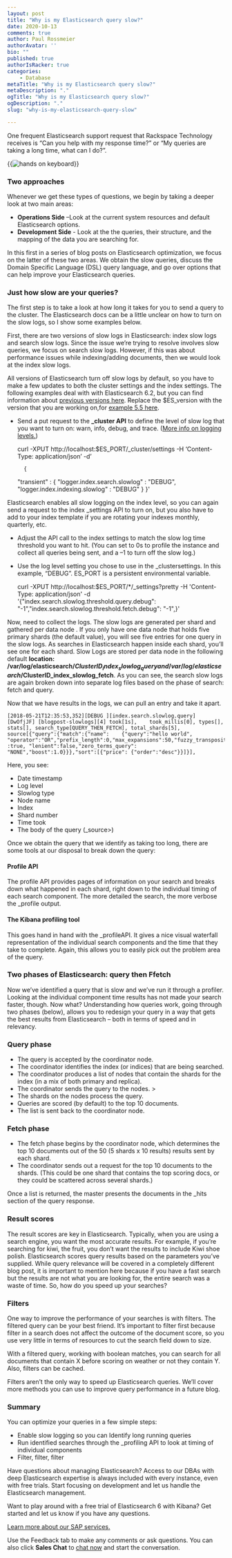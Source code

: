 ```yaml
---
layout: post
title: "Why is my Elasticsearch query slow?"
date: 2020-10-13
comments: true
author: Paul Rossmeier
authorAvatar: ''
bio: ""
published: true
authorIsRacker: true
categories:
    - Database
metaTitle: "Why is my Elasticsearch query slow?"
metaDescription: "."
ogTitle: "Why is my Elasticsearch query slow?"
ogDescription: "."
slug: "why-is-my-elasticsearch-query-slow"

---
```


One frequent Elasticsearch support request that Rackspace Technology
receives is “Can you help with my response time?” or
“My queries are taking a long time, what can I do?”.

<!--more-->

{{<img src="picture1.jpg" title="" alt="hands on keyboard">}}

### Two approaches

Whenever we get these types of questions, we begin by taking a deeper look at two main areas:
- **Operations Side** –Look at the current system resources and default Elasticsearch options.
- **Development Side** - Look at the the queries, their structure, and the mapping of the data you
are searching for.

In this first in a series of blog posts on Elasticsearch optimization,
we focus on the latter of these two areas.
We obtain the slow queries, discuss the Domain Specific Language (DSL) query language,
and go over options that can help improve your Elasticsearch queries.

### Just how slow are your queries?

The first step is to take a look at how long it takes for you to send a query to the cluster.
The Elasticsearch docs can be a little unclear on how to turn on the slow logs,
so I show some examples below.

First, there are two versions of slow logs in Elasticsearch: index slow logs and search slow logs. Since the issue we’re trying to resolve involves slow queries,
we focus on search slow logs. However, if this was about performance issues
while indexing/adding documents, then we would look at the index slow logs.

All versions of Elasticsearch turn off slow logs by default, so
you have to make a few updates to both the cluster settings and the index settings.
The following examples deal with with Elasticsearch 6.2, but you
can find information about [previous versions here](https://www.elastic.co/guide/en/elasticsearch/reference/index.html). Replace the $ES_version with the
version that you are working on,for [example 5.5 here](https://www.elastic.co/guide/en/elasticsearch/reference/5.5/index-modules-slowlog.html).

- Send a put request to the **_cluster API** to define the level of slow log
that you want to turn on: warn, info, debug, and trace.
([More info on logging levels.](https://stackoverflow.com/questions/2031163/when-to-use-the-different-log-levels))

    curl -XPUT http://localhost:$ES_PORT/_cluster/settings -H ‘Content-Type: application/json’ -d’

        {
    "transient" : {
    "logger.index.search.slowlog" : "DEBUG",
    "logger.index.indexing.slowlog" : "DEBUG"
    }
    }'

Elasticsearch enables all slow logging on the index level, so you can again send a request to the
index _settings API to turn on, but you also have to add to your index template
if you are rotating your indexes monthly, quarterly, etc.

- Adjust the API call to the index settings to match the slow log time threshold
  you want to hit. (You can set to 0s to profile the instance and collect all queries
  being sent, and a &ndash;1 to turn off the slow log.)
- Use the log level setting you chose to use in the _clustersettings.
  In this example, “DEBUG”. ES_PORT is a persistent environmental variable.

    curl -XPUT http://localhost:$ES_PORT/*/_settings?pretty -H 'Content-Type: application/json' -d '{"index.search.slowlog.threshold.query.debug": "-1","index.search.slowlog.threshold.fetch.debug": "-1",}'

Now, need to collect the logs. The slow logs are generated per shard
and gathered per data node . If you only have one data node that holds
five primary shards (the default value), you will see five entries
for one query in the slow logs. As searches in Elasticsearch happen inside
each shard, you’ll see one for each shard. Slow Logs are stored per data node
in the following default
**location: /var/log/elasticsearch/$ClusterID_index_slowlog_query and /var/log/elasticsearch/$ClusterID_index_slowlog_fetch**.
As you can see, the search slow logs are again broken down into separate log files based on
the phase of search: fetch and query.

Now that we have results in the logs,
we can pull an entry and take it apart.

    [2018-05-21T12:35:53,352][DEBUG ][index.search.slowlog.query] [DwOfjJF] [blogpost-slowlogs][4] took[1s],    took_millis[0], types[], stats[], search_type[QUERY_THEN_FETCH], total_shards[5], source[{"query":{"match":{"name":    {"query":"hello world", "operator":"OR","prefix_length":0,"max_expansions":50,"fuzzy_transpositions" :true, "lenient":false,"zero_terms_query": "NONE","boost":1.0}}},"sort":[{"price": {"order":"desc"}}]}],

Here, you see:

- Date timestamp
- Log level
- Slowlog type
- Node name
- Index
- Shard number
- Time took
- The body of the query (_source>)

Once we obtain the query that we identify as taking too long, there are some tools at
our disposal to break down the query:

#### Profile API
The profile API provides pages of information on your search and breaks down what happened
in each shard, right down to the individual timing of each search component.
The more detailed the search, the more verbose the _profile output.

#### The Kibana profiling tool
This goes hand in hand with the _profileAPI. It gives a nice visual waterfall
representation of the individual search components and the time that they take
to complete. Again, this allows you to easily pick out the problem area of the query.

### Two phases of Elasticsearch: query then Ffetch

Now we’ve identified a query that is slow and we’ve run it through a profiler.
Looking at the individual component time results has not made your search faster,
though. Now what? Understanding how queries work, going through two phases
(below), allows you to redesign your query in a way that gets the best results
from Elasticsearch – both in terms of speed and in relevancy.

### Query phase

- The query is accepted by the coordinator node.
- The coordinator identifies the index (or indices) that are being searched.
- The coordinator produces a list of nodes that contain the shards for the index (in a mix of both primary and replica).
- The coordinator sends the query to the nodes. >
- The shards on the nodes process the query.
- Queries are scored (by default) to the top 10 documents.
- The list is sent back to the coordinator node.

### Fetch phase

- The fetch phase begins by the coordinator node, which determines the top 10 documents out of
the 50 (5 shards x 10 results) results sent by each shard.
- The coordinator sends out a request for the top 10 documents to the shards.
(This could be one shard that contains the top scoring docs,
or they could be scattered across several shards.)

Once a list is returned, the master presents the documents in the _hits section of the query response.

### Result scores

The result scores are key in Elasticsearch. Typically, when you are using a
search engine, you want the most accurate results. For example, if you’re
searching for kiwi, the fruit, you don’t want the results to include Kiwi shoe polish.
Elasticsearch scores query results based on the parameters you’ve supplied.
While query relevance will be covered in a completely different blog post,
it is important to mention here because if you have a fast search but the
results are not what you are looking for, the entire search was a waste of time.
So, how do you speed up your searches?

### Filters

One way to improve the performance of your searches is with filters.
The filtered query can be your best friend. It’s important to filter
first because filter in a search does not affect the outcome of the
document score, so you use very little in terms of resources to cut
the search field down to size.

With a filtered query, working with boolean matches, you can search
for all documents that contain X before scoring on weather or not
they contain Y. Also, filters can be cached.

Filters aren’t the only way to speed up Elasticsearch queries.
We’ll cover more methods you can use to improve query performance
in a future blog.

### Summary

You can optimize your queries in a few simple steps:

- Enable slow logging so you can Identify long running queries
- Run identified searches through the _profiling API to look
  at timing of individual components
- Filter, filter, filter

Have questions about managing Elasticsearch? Access to our DBAs with deep Elasticsearch
expertise is always included with every instance, even with free trials. Start focusing
on development and let us handle the Elasticsearch management.

Want to play around with a free trial of Elasticsearch 6 with Kibana?
Get started and let us know if you have any questions.

<a class="cta purple" id="cta" href="https://www.rackspace.com/sap">Learn more about our SAP services.</a>

Use the Feedback tab to make any comments or ask questions. You can also click
**Sales Chat** to [chat now](https://www.rackspace.com/) and start the conversation.
